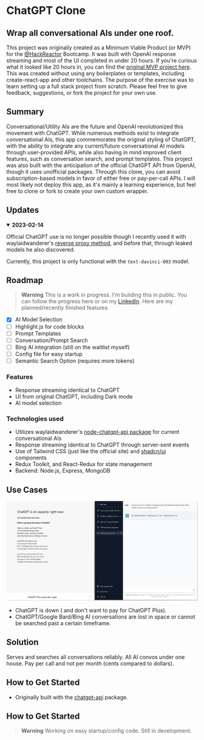 # ChatGPT Clone #
## Wrap all conversational AIs under one roof. ##
  This project was originally created as a Minimum Viable Product (or MVP) for the [@HackReactor](https://github.com/hackreactor/) Bootcamp. It was built with OpenAI response streaming and most of the UI completed in under 20 hours. If you're curious what it looked like 20 hours in, you can find the [original MVP project here](https://github.com/danny-avila/rpp2210-mvp). This was created without using any boilerplates or templates, including create-react-app and other toolchains. The purpose of the exercise was to learn setting up a full stack project from scratch. Please feel free to give feedback, suggestions, or fork the project for your own use.

## Summary ##
  Conversational/Utility AIs are the future and OpenAI revolutionized this movement with ChatGPT. While numerous methods exist to integrate conversational AIs, this app commemorates the original styling of ChatGPT, with the ability to integrate any current/future conversational AI models through user-provided APIs, while also having in mind improved client features, such as conversation search, and prompt templates. This project was also built with the anticipation of the official ChatGPT API from OpenAI, though it uses unofficial packages. Through this clone, you can avoid subscription-based models in favor of either free or pay-per-call APIs. I will most likely not deploy this app, as it's mainly a learning experience, but feel free to clone or fork to create your own custom wrapper.

<!-- ![hero](apps/www/public/og.jpg) -->

## Updates
<details open>
<summary><strong>2023-02-14</strong></summary>

Official ChatGPT use is no longer possible though I recently used it with waylaidwanderer's [reverse proxy method](https://github.com/waylaidwanderer/node-chatgpt-api/blob/main/README.md#using-a-reverse-proxy), and before that, through leaked models he also discovered.

Currently, this project is only functional with the `text-davinci-003` model.
</details>

## Roadmap

> **Warning**
>  This is a work in progress. I'm building this in public. You can follow the progress here or on my [Linkedin]().
> Here are my planned/recently finished features.

- [x] AI Model Selection
- [ ] Highlight.js for code blocks
- [ ] Prompt Templates
- [ ] Conversation/Prompt Search
- [ ] Bing AI integration (still on the waitlist myself)
- [ ] Config file for easy startup
- [ ] Semantic Search Option (requires more tokens)

### Features

- Response streaming identical to ChatGPT
- UI from original ChatGPT, including Dark mode
- AI model selection

### Technologies used

- Utilizes waylaidwanderer's [node-chatgpt-api package](https://github.com/waylaidwanderer/node-chatgpt-api) for current conversational AIs
- Response streaming identical to ChatGPT through server-sent events
- Use of Tailwind CSS (just like the official site) and [shadcn/ui](https://github.com/shadcn/ui) components
- Redux Toolkit, and React-Redux for state management
- Backend: Node.js, Express, MongoDB

## Use Cases ##

  ![use case example](./use_case.png "GPT is down! Plus is too expensive!")
  - ChatGPT is down ( and don't want to pay for ChatGPT Plus).
  - ChatGPT/Google Bard/Bing AI conversations are lost in space or
  cannot be searched past a certain timeframe.


## Solution ##
  Serves and searches all conversations reliably. All AI convos under one house.
  Pay per call and not per month (cents compared to dollars).

## How to Get Started ##
- Originally built with the [chatgpt-api](https://github.com/transitive-bullshit/chatgpt-api) package.

## How to Get Started ##
> **Warning**
>  Working on easy startup/config code. Still in development.

  <!-- ## License

Licensed under the [insert license here](). -->
